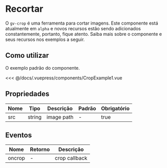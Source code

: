 # Recortar

O `gv-crop` é uma ferramenta para cortar imagens. Este componente está atualmente em `alpha` e novos recursos estão sendo adicionados constantemente, portanto, fique atento. Saiba mais sobre o componente e seus recursos nos exemplos a seguir.

## Como utilizar

O exemplo padrão do componente.

<crop-example-1 />

<<< @/docs/.vuepress/components/CropExample1.vue

## Propriedades

| Nome |  Tipo  | Descrição  | Padrão | Obrigatório |
| ---- | :----: | ---------- | ------ | ----------- |
| src  | string | image path | -      | true        |

## Eventos

| Nome   | Retorno | Descrição     |
| ------ | ------- | ------------- |
| oncrop | -       | crop callback |
